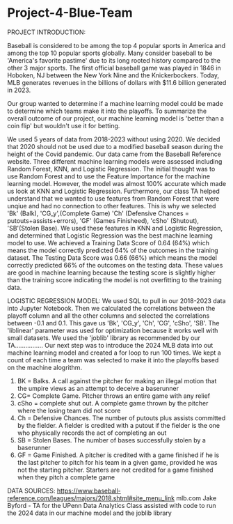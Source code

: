 # Project-4-Blue-Team

PROJECT INTRODUCTION:

Baseball is considered to be among the top 4 popular sports in America and among the top 10 popular sports globally.  Many consider baseball to be 'America's favorite pastime' due to its long rooted history compared to the other 3 major sports.  The first official baseball game was played in 1846 in Hoboken, NJ between the New York Nine and the Knickerbockers.   Today, MLB generates revenues in the billions of dollars with $11.6 billion generated in 2023.

Our group wanted to determine if a machine learning model could be made to determine which teams make it into the playoffs.  To summarize the overall outcome of our project, our machine learning model is 'better than a coin flip' but wouldn't use it for betting.

We used 5 years of data from 2018-2023 without using 2020.  We decided that 2020 should not be used due to a modified baseball season during the height of the Covid pandemic.  Our data came from the Baseball Reference website.  Three different machine learning models were assessed including Random Forest, KNN, and Logistic Regression.  The initial thought was to use Random Forest and to use the Feature Importance for the machine learning model.  However, the model was almost 100% accurate which made us look at KNN and Logistic Regression. Furthermore, our class TA helped understand that we wanted to use features from Random Forest that were unqiue and had no connection to other features. This is why we selected 'Bk' (Balk), 'CG_y',(Complete Game) 'Ch' (Defensive Chances =  putouts+assists+errors), 'GF' (Games Finisheed), 'cSho' (Shutout), 'SB'(Stolen Base).  We used these features in KNN and Logistic Regression, and determined that Logistic Regression was the best machine learning model to use.  We achieved a Training Data Score of 0.64 (64%) which means the model correctly predicted 64% of the outcomes in the training dataset.  The Testing Data Score was 0.66 (66%) which means the model correctly predicted 66% of the outcomes on the testing data.  These values are good in machine learning because the testing score is slightly higher than the training score indicating the model is not overfitting to the training data.

LOGISTIC REGRESSION MODEL:
We used SQL to pull in our 2018-2023 data into Jupyter Notebook. Then we calculated the correlations between the playoff column and all the other columns and selected the correlations between -0.1 and 0.1.  This gave us 'Bk', 'CG_y', 'Ch', 'CG', 'cSho', 'SB'.   The 'liblinear' parameter was used for optimization because it works well with small datasets. We used the 'joblib' library as recommended by our TA................
Our next step was to introduce the 2024 MLB data into out machine learning model and created a for loop to run 100 times.  We kept a count of each time a team was selected to make it into the playoffs based on the machine alogrithm.  


1) BK = Balks. A call against the pitcher for making an illegal motion that the umpire views as an attempt to deceive a baserunner
2) CG= Complete Game. Pitcher throws an entire game with any relief
3) cSho = complete shut out. A complete game thrown by the pitcher where the losing team did not score
4) Ch = Defensive Chances.  The number of putouts plus assists committed by the fielder.  A fielder is credited with a putout if the fielder is the one who physically records the act of completing an out
5) SB = Stolen Bases. The number of bases successfully stolen by a baserunner
6) GF = Game Finished.  A pitcher is credited with a game finished if he is the last pitcher to pitch for his team in a given game, provided he was not the starting pitcher. Starters are not credited for a game finished when they pitch a complete game



DATA SOURCES:
https://www.baseball-reference.com/leagues/majors/2018.shtml#site_menu_link
mlb.com
Jake Byford - TA for the UPenn Data Analytics Class assisted with code to run the 2024 data in our machine model and the joblib library